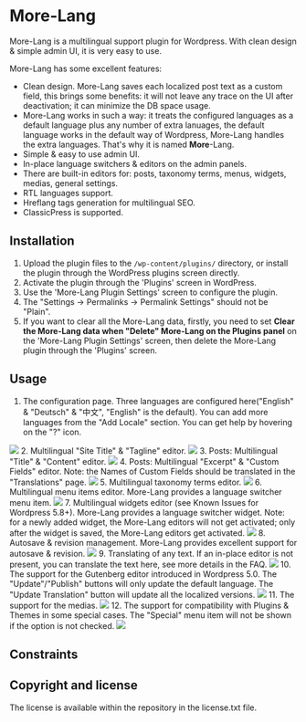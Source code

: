 More-Lang
=======

More-Lang is a multilingual support plugin for Wordpress. With clean design & simple admin UI, it is very easy to use.

More-Lang has some excellent features:

* Clean design. More-Lang saves each localized post text as a custom field, this brings some benefits: it will not leave any trace on the UI after deactivation; it can minimize the DB space usage.
* More-Lang works in such a way: it treats the configured languages as a default language plus any number of extra lanuages, the default language works in the default way of Wordpress, More-Lang handles the extra languages. That's why it is named __More__-Lang.
* Simple & easy to use admin UI.
* In-place language switchers & editors on the admin panels.
* There are built-in editors for: posts, taxonomy terms, menus, widgets, medias, general settings.
* RTL languages support.
* Hreflang tags generation for multilingual SEO.
* ClassicPress is supported.

Installation
-----

1. Upload the plugin files to the `/wp-content/plugins/` directory, or install the plugin through the WordPress plugins screen directly.
2. Activate the plugin through the 'Plugins' screen in WordPress.
3. Use the 'More-Lang Plugin Settings' screen to configure the plugin.
4. The "Settings -> Permalinks -> Permalink Settings" should not be "Plain".
5. If you want to clear all the More-Lang data, firstly, you need to set __Clear the More-Lang data when "Delete" More-Lang on the Plugins panel__ on the 'More-Lang Plugin Settings' screen, then delete the More-Lang plugin through the 'Plugins' screen.

Usage
-----
1. The configuration page. Three languages are configured here("English" & "Deutsch" & "中文", "English" is the default). You can add more languages from the "Add Locale" section. You can get help by hovering on the "?" icon.
<img src="https://user-images.githubusercontent.com/22025586/137051739-ee393523-1601-48fe-917a-2e449b5adca4.png">
2. Multilingual "Site Title" & "Tagline" editor.
<img src="https://user-images.githubusercontent.com/22025586/137051744-78f062df-d973-4d92-adac-168475e77664.png">
3. Posts: Multilingual "Title" & "Content" editor.
<img src="https://user-images.githubusercontent.com/22025586/137051745-552ea626-7f6d-4298-994e-b8d753c9c9ec.png">
4. Posts: Multilingual "Excerpt" & "Custom Fields" editor. Note: the Names of Custom Fields should be translated in the "Translations" page.
<img src="https://user-images.githubusercontent.com/22025586/137051746-ce2a9124-faad-4bf3-aae1-323222b3a498.png">
5. Multilingual taxonomy terms editor.
<img src="https://user-images.githubusercontent.com/22025586/137051749-3422773a-e6c5-4ca2-bea0-d4bb0833b146.png">
6. Multilingual menu items editor. More-Lang provides a language switcher menu item.
<img src="https://user-images.githubusercontent.com/22025586/137051751-17eb4fd9-9ff4-48e3-b46c-f44378215859.png">
7. Multilingual widgets editor (see Known Issues for Wordpress 5.8+). More-Lang provides a language switcher widget. Note: for a newly added widget, the More-Lang editors will not get activated; only after the widget is saved, the More-Lang editors get activated.
<img src="https://user-images.githubusercontent.com/22025586/137051755-b02d3b84-6ba7-4bfb-8fc9-70b950ac45bb.png">
8. Autosave & revision management. More-Lang provides excellent support for autosave & revision.
<img src="https://user-images.githubusercontent.com/22025586/137051757-6784d76b-f0f4-4428-b3cf-1d985cf8cef8.png">
9. Translating of any text. If an in-place editor is not present, you can translate the text here, see more details in the FAQ.
<img src="https://user-images.githubusercontent.com/22025586/137051761-1cc37c3f-b395-4165-adce-fd2c127ce5a2.png">
10. The support for the Gutenberg editor introduced in Wordpress 5.0. The "Update"/"Publish" buttons will only update the default language. The "Update Translation" button will update all the localized versions.
<img src="https://user-images.githubusercontent.com/22025586/137051762-130aab6a-d704-44b9-b41a-3297ff1afee5.png">
11. The support for the medias.
<img src="https://user-images.githubusercontent.com/22025586/137051763-d53a42ce-16c4-4677-85f2-dffe32c547d8.png">
12. The support for compatibility with Plugins & Themes in some special cases. The "Special" menu item will not be shown if the option is not checked.
<img src="https://user-images.githubusercontent.com/22025586/137051764-67de6bd2-39eb-415a-bb06-436af01aaf53.png">

Constraints
-----------

Copyright and license
---------------------
The license is available within the repository in the license.txt file.
